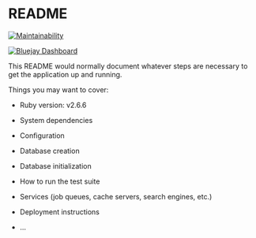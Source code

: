 # README

[![Maintainability](https://api.codeclimate.com/v1/badges/39fec671023cc630457a/maintainability)](https://codeclimate.com/github/PotatoParser/birdmap/maintainability)

[![Bluejay Dashboard](https://img.shields.io/badge/Bluejay-Dashboard_birdmap-blue.svg)](http://dashboard.bluejay.governify.io/dashboard/script/dashboardLoader.js?dashboardURL=https://reporter.bluejay.governify.io/api/v4/dashboards/tpa-CS169L-22-GH-PotatoParser_birdmap/main)

This README would normally document whatever steps are necessary to get the
application up and running.

Things you may want to cover:

* Ruby version: v2.6.6

* System dependencies

* Configuration

* Database creation

* Database initialization

* How to run the test suite

* Services (job queues, cache servers, search engines, etc.)

* Deployment instructions

* ...
